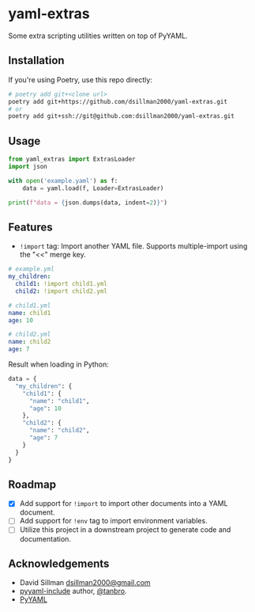 # yaml-extras

Some extra scripting utilities written on top of PyYAML.

## Installation

If you're using Poetry, use this repo directly:
    
```bash
# poetry add git+<clone url>
poetry add git+https://github.com/dsillman2000/yaml-extras.git
# or
poetry add git+ssh://git@github.com:dsillman2000/yaml-extras.git
```

## Usage

```python
from yaml_extras import ExtrasLoader
import json

with open('example.yaml') as f:
    data = yaml.load(f, Loader=ExtrasLoader)

print(f"data = {json.dumps(data, indent=2)}")
```

## Features

- `!import` tag: Import another YAML file. Supports multiple-import using the "<<" merge key.

```yaml
# example.yml
my_children:
  child1: !import child1.yml
  child2: !import child2.yml
```

```yaml
# child1.yml
name: child1
age: 10
```

```yaml
# child2.yml
name: child2
age: 7
```

Result when loading in Python:

```python
data = {
  "my_children": {
    "child1": {
      "name": "child1",
      "age": 10
    },
    "child2": {
      "name": "child2",
      "age": 7
    }
  }
}
```

## Roadmap

- [x] Add support for `!import` to import other documents into a YAML document.
- [ ] Add support for `!env` tag to import environment variables.
- [ ] Utilize this project in a downstream project to generate code and documentation.

## Acknowledgements

- David Sillman <dsillman2000@gmail.com>
- [pyyaml-include](https://github.com/tanbro/pyyaml-include) author, [@tanbro](https://github.com/tanbro).
- [PyYAML](https://github.com/yaml/pyyaml)